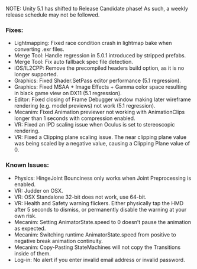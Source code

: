NOTE: Unity 5.1 has shifted to Release Candidate phase! As such, a weekly release schedule may not be followed.

### Fixes:

*   Lightmapping: Fixed race condition crash in lightmap bake when converting .exr files.
*   Merge Tool: Handle regression in 5.0.1 introduced by stripped prefabs.
*   Merge Tool: Fix auto fallback spec file detection.
*   iOS/IL2CPP: Remove the precompiled headers build option, as it is no longer supported.
*   Graphics: Fixed Shader.SetPass editor performance (5.1 regression).
*   Graphics: Fixed MSAA + Image Effects + Gamma color space resulting in black game view on DX11 (5.1 regression).
*   Editor: Fixed closing of Frame Debugger window making later wireframe rendering (e.g. model previews) not work (5.1 regression).
*   Mecanim: Fixed Animation previewer not working with AnimationClips longer than 1 seconds with compression enabled.
*   VR: Fixed an IPD scaling issue when Oculus is set to stereoscopic rendering.
*   VR: Fixed a Clipping plane scaling issue. The near clipping plane value was being scaled by a negative value, causing a Clipping Plane value of 0.

### Known Issues:

*   Physics: HingeJoint Bounciness only works when Joint Preprocessing is enabled.
*   VR: Judder on OSX.
*   VR: OSX Standalone 32-bit does not work, use 64-bit.
*   VR: Health and Safety warning flickers. Either physically tap the HMD after 5 seconds to dismiss, or permanently disable the warning at your own risk.
*   Mecanim: Setting AnimatorState.speed to 0 doesn’t pause the animation as expected.
*   Mecanim: Switching runtime AnimatorState.speed from positive to negative break animation continuity.
*   Mecanim: Copy-Pasting StateMachines will not copy the Transitions inside of them.
*   Log-in: No alert if you enter invalid email address or invalid password.